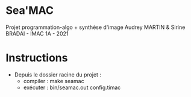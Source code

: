 # Sea'MAC
Projet programmation-algo + synthèse d'image
Audrey MARTIN & Sirine BRADAI - IMAC 1A - 2021

# Instructions 
- Depuis le dossier racine du projet :
    - compiler : make seamac
    - exécuter : bin/seamac.out config.timac
